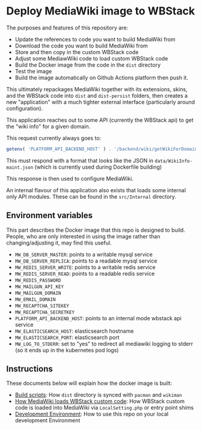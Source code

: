 # Deploy MediaWiki image to WBStack 

The purposes and features of this repository are:
- Update the references to code you want to build MediaWiki from
- Download the code you want to build MediaWiki from
- Store and then copy in the custom WBStack code
- Adjust some MediawWiki code to load custom WBStack code
- Build the Docker image from the code in the `dist` directory
- Test the image
- Build the image automatically on Github Actions platform then push it.

This ultimately repackages MediaWiki together with its extensions, skins, and the WBStack code into `dist` and `dist-persist` folders, then creates a new "application" with a much tighter external interface (particularly around configuration).

This application reaches out to some API (currently the WBStack api) to get the "wiki info" for a given domain.

This request currently always goes to:

```php
getenv( 'PLATFORM_API_BACKEND_HOST' ) . '/backend/wiki/getWikiForDomain?domain=' . urlencode($requestDomain);
```

This must respond with a format that looks like the JSON in `data/WikiInfo-maint.json` (which is currently used during Dockerfile building)

This response is then used to configure MediaWiki.

An internal flavour of this application also exists that loads some internal only API modules.
These can be found in the `src/Internal` directory.


## Environment variables

This part describes the Docker image that this repo is designed to build. People, who are only interested in using the image rather than changing/adjusting it, may find this useful.

- `MW_DB_SERVER_MASTER`: points to a writable mysql service
- `MW_DB_SERVER_REPLICA`: points to a readable mysql service
- `MW_REDIS_SERVER_WRITE`: points to a writable redis service
- `MW_REDIS_SERVER_READ`: points to a readable redis service
- `MW_REDIS_PASSWORD`
- `MW_MAILGUN_API_KEY`
- `MW_MAILGUN_DOMAIN`
- `MW_EMAIL_DOMAIN`
- `MW_RECAPTCHA_SITEKEY`
- `MW_RECAPTCHA_SECRETKEY`
- `PLATFORM_API_BACKEND_HOST`: points to an internal mode wbstack api service
- `MW_ELASTICSEARCH_HOST`: elasticsearch hostname
- `MW_ELASTICSEARCH_PORT`: elasticsearch port
- `MW_LOG_TO_STDERR`: set to "yes" to redirect all mediawiki logging to stderr (so it ends up in the kubernetes pod logs)


## Instructions

These documents below will explain how the docker image is built:

- [Build scripts](./docs/build-scripts.md): How `dist` directory is synced with `pacman` and `wikiman`
- [How MediaWiki loads WBStack custom code](./docs/mediawiki-loading.md): How WBStack custom code is loaded into MediaWiki via `LocalSetting.php` or entry point shims
- [Development Environment](./docs/dev-environment.md): How to use this repo on your local development Environment